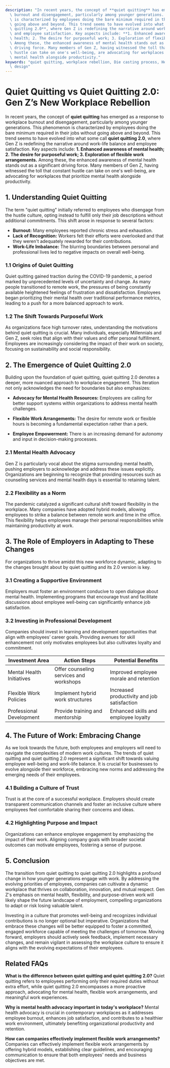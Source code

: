 ```yaml
---
description: "In recent years, the concept of **quiet quitting** has emerged as a response to workplace\
  \ burnout and disengagement, particularly among younger generations. This phenomenon\
  \ is characterized by employees doing the bare minimum required in their jobs without\
  \ going above and beyond. This trend seems to have evolved into what some call **quiet\
  \ quitting 2.0**, where Gen Z is redefining the narrative around work-life balance\
  \ and employee satisfaction. Key aspects include: **1. Enhanced awareness of mental\
  \ health; 2. The desire for purposeful work; 3. Exploration of flexible work arrangements.**\
  \ Among these, the enhanced awareness of mental health stands out as a significant\
  \ driving force. Many members of Gen Z, having witnessed the toll that constant\
  \ hustle can take on one's well-being, are advocating for workplaces that prioritize\
  \ mental health alongside productivity."
keywords: "quiet quitting, workplace rebellion, Die casting process, Heat dissipation optimization\
  \ design"
---
```

# Quiet Quitting vs Quiet Quitting 2.0: Gen Z’s New Workplace Rebellion

In recent years, the concept of **quiet quitting** has emerged as a response to workplace burnout and disengagement, particularly among younger generations. This phenomenon is characterized by employees doing the bare minimum required in their jobs without going above and beyond. This trend seems to have evolved into what some call **quiet quitting 2.0**, where Gen Z is redefining the narrative around work-life balance and employee satisfaction. Key aspects include: **1. Enhanced awareness of mental health; 2. The desire for purposeful work; 3. Exploration of flexible work arrangements.** Among these, the enhanced awareness of mental health stands out as a significant driving force. Many members of Gen Z, having witnessed the toll that constant hustle can take on one's well-being, are advocating for workplaces that prioritize mental health alongside productivity.

## **1. Understanding Quiet Quitting**

The term "quiet quitting" initially referred to employees who disengage from the hustle culture, opting instead to fulfill only their job descriptions without additional commitments. This shift arose in response to several factors:

- **Burnout:** Many employees reported chronic stress and exhaustion.
- **Lack of Recognition:** Workers felt their efforts were overlooked and that they weren't adequately rewarded for their contributions.
- **Work-Life Imbalance:** The blurring boundaries between personal and professional lives led to negative impacts on overall well-being.

### **1.1 Origins of Quiet Quitting**

Quiet quitting gained traction during the COVID-19 pandemic, a period marked by unprecedented levels of uncertainty and change. As many people transitioned to remote work, the pressures of being constantly available heightened feelings of frustration and dissatisfaction. Employees began prioritizing their mental health over traditional performance metrics, leading to a push for a more balanced approach to work.

### **1.2 The Shift Towards Purposeful Work**

As organizations face high turnover rates, understanding the motivations behind quiet quitting is crucial. Many individuals, especially Millennials and Gen Z, seek roles that align with their values and offer personal fulfillment. Employees are increasingly considering the impact of their work on society, focusing on sustainability and social responsibility.

## **2. The Emergence of Quiet Quitting 2.0**

Building upon the foundation of quiet quitting, quiet quitting 2.0 denotes a deeper, more nuanced approach to workplace engagement. This iteration not only acknowledges the need for boundaries but also emphasizes:

- **Advocacy for Mental Health Resources:** Employees are calling for better support systems within organizations to address mental health challenges.
  
- **Flexible Work Arrangements:** The desire for remote work or flexible hours is becoming a fundamental expectation rather than a perk.

- **Employee Empowerment:** There is an increasing demand for autonomy and input in decision-making processes.

### **2.1 Mental Health Advocacy**

Gen Z is particularly vocal about the stigma surrounding mental health, pushing employers to acknowledge and address these issues explicitly. Organizations are beginning to recognize that providing resources such as counseling services and mental health days is essential to retaining talent.

### **2.2 Flexibility as a Norm**

The pandemic catalyzed a significant cultural shift toward flexibility in the workplace. Many companies have adopted hybrid models, allowing employees to strike a balance between remote work and time in the office. This flexibility helps employees manage their personal responsibilities while maintaining productivity at work.

## **3. The Role of Employers in Adapting to These Changes**

For organizations to thrive amidst this new workforce dynamic, adapting to the changes brought about by quiet quitting and its 2.0 version is key. 

### **3.1 Creating a Supportive Environment**

Employers must foster an environment conducive to open dialogue about mental health. Implementing programs that encourage trust and facilitate discussions about employee well-being can significantly enhance job satisfaction.

### **3.2 Investing in Professional Development**

Companies should invest in learning and development opportunities that align with employees’ career goals. Providing avenues for skill enhancement not only motivates employees but also cultivates loyalty and commitment.

| Investment Area              | Action Steps                          | Potential Benefits                     |
|------------------------------|--------------------------------------|--------------------------------------|
| Mental Health Initiatives     | Offer counseling services and workshops | Improved employee morale and retention |
| Flexible Work Policies        | Implement hybrid work structures       | Increased productivity and job satisfaction |
| Professional Development      | Provide training and mentorship        | Enhanced skills and employee loyalty   |

## **4. The Future of Work: Embracing Change**

As we look towards the future, both employees and employers will need to navigate the complexities of modern work cultures. The trends of quiet quitting and quiet quitting 2.0 represent a significant shift towards valuing employee well-being and work-life balance. It is crucial for businesses to evolve alongside their workforce, embracing new norms and addressing the emerging needs of their employees.

### **4.1 Building a Culture of Trust**

Trust is at the core of a successful workplace. Employers should create transparent communication channels and foster an inclusive culture where employees feel comfortable sharing their concerns and ideas.

### **4.2 Highlighting Purpose and Impact**

Organizations can enhance employee engagement by emphasizing the impact of their work. Aligning company goals with broader societal outcomes can motivate employees, fostering a sense of purpose.

## **5. Conclusion**

The transition from quiet quitting to quiet quitting 2.0 highlights a profound change in how younger generations engage with work. By addressing the evolving priorities of employees, companies can cultivate a dynamic workplace that thrives on collaboration, innovation, and mutual respect. Gen Z's emphasis on mental health, flexibility, and purpose-driven work will likely shape the future landscape of employment, compelling organizations to adapt or risk losing valuable talent.

Investing in a culture that promotes well-being and recognizes individual contributions is no longer optional but imperative. Organizations that embrace these changes will be better equipped to foster a committed, engaged workforce capable of meeting the challenges of tomorrow. Moving forward, employers should actively seek feedback, implement necessary changes, and remain vigilant in assessing the workplace culture to ensure it aligns with the evolving expectations of their employees.

## Related FAQs

**What is the difference between quiet quitting and quiet quitting 2.0?**
Quiet quitting refers to employees performing only their required duties without extra effort, while quiet quitting 2.0 encompasses a more proactive approach, advocating for mental health, flexible work arrangements, and meaningful work experiences.

**Why is mental health advocacy important in today's workplace?**
Mental health advocacy is crucial in contemporary workplaces as it addresses employee burnout, enhances job satisfaction, and contributes to a healthier work environment, ultimately benefiting organizational productivity and retention.

**How can companies effectively implement flexible work arrangements?**
Companies can effectively implement flexible work arrangements by offering hybrid models, establishing clear guidelines, and encouraging communication to ensure that both employees' needs and business objectives are met.
